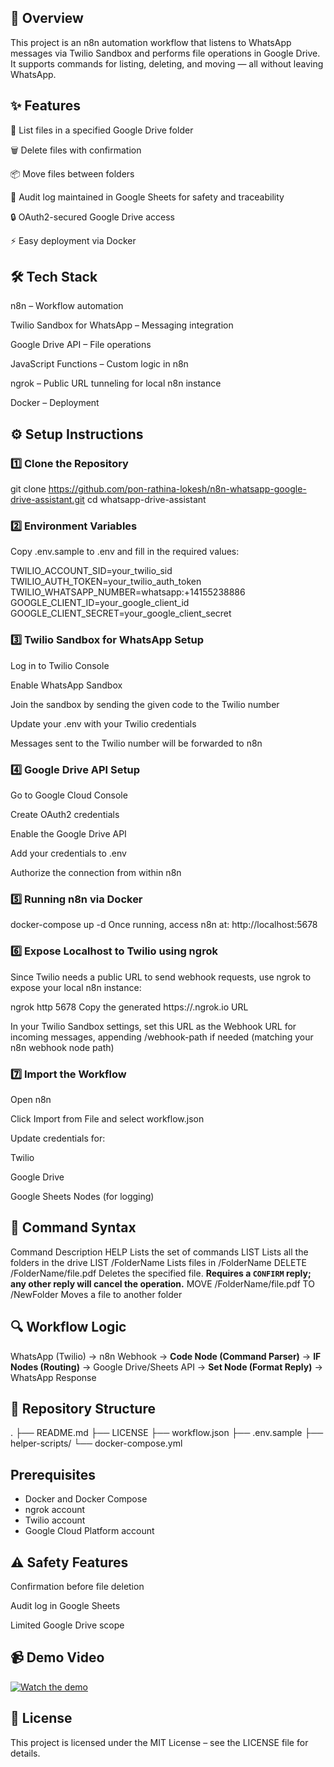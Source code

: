 ## 📌 Overview

This project is an n8n automation workflow that listens to WhatsApp messages via Twilio Sandbox and performs file operations in Google Drive.
It supports commands for listing, deleting, and moving — all without leaving WhatsApp.


## ✨ Features

📂 List files in a specified Google Drive folder

🗑 Delete files with confirmation

📦 Move files between folders

📝 Audit log maintained in Google Sheets for safety and traceability

🔒 OAuth2-secured Google Drive access

⚡ Easy deployment via Docker


## 🛠 Tech Stack

n8n – Workflow automation

Twilio Sandbox for WhatsApp – Messaging integration

Google Drive API – File operations

JavaScript Functions – Custom logic in n8n

ngrok – Public URL tunneling for local n8n instance

Docker – Deployment


## ⚙️ Setup Instructions

### 1️⃣ Clone the Repository

git clone https://github.com/pon-rathina-lokesh/n8n-whatsapp-google-drive-assistant.git
cd whatsapp-drive-assistant

### 2️⃣ Environment Variables

Copy .env.sample to .env and fill in the required values:

TWILIO_ACCOUNT_SID=your_twilio_sid
TWILIO_AUTH_TOKEN=your_twilio_auth_token
TWILIO_WHATSAPP_NUMBER=whatsapp:+14155238886
GOOGLE_CLIENT_ID=your_google_client_id
GOOGLE_CLIENT_SECRET=your_google_client_secret

### 3️⃣ Twilio Sandbox for WhatsApp Setup

Log in to Twilio Console

Enable WhatsApp Sandbox

Join the sandbox by sending the given code to the Twilio number

Update your .env with your Twilio credentials

Messages sent to the Twilio number will be forwarded to n8n

### 4️⃣ Google Drive API Setup

Go to Google Cloud Console

Create OAuth2 credentials

Enable the Google Drive API

Add your credentials to .env

Authorize the connection from within n8n

### 5️⃣ Running n8n via Docker

docker-compose up -d
Once running, access n8n at:
http://localhost:5678

### 6️⃣ Expose Localhost to Twilio using ngrok

Since Twilio needs a public URL to send webhook requests, use ngrok to expose your local n8n instance:

ngrok http 5678
Copy the generated https://<random>.ngrok.io URL

In your Twilio Sandbox settings, set this URL as the Webhook URL for incoming messages, appending /webhook-path if needed (matching your n8n webhook node path)

### 7️⃣ Import the Workflow

Open n8n

Click Import from File and select workflow.json

Update credentials for:

Twilio

Google Drive

Google Sheets Nodes (for logging)


## 📜 Command Syntax

Command	Description
HELP	Lists the set of commands
LIST	Lists all the folders in the drive
LIST /FolderName	Lists files in /FolderName
DELETE /FolderName/file.pdf   Deletes the specified file. **Requires a `CONFIRM` reply; any other reply will cancel the operation.**
MOVE /FolderName/file.pdf TO /NewFolder	Moves a file to another folder


## 🔍 Workflow Logic

WhatsApp (Twilio) → n8n Webhook → **Code Node (Command Parser)** → **IF Nodes (Routing)** → Google Drive/Sheets API → **Set Node (Format Reply)** → WhatsApp Response


## 📂 Repository Structure
.
├── README.md
├── LICENSE
├── workflow.json
├── .env.sample
├── helper-scripts/
└── docker-compose.yml

## Prerequisites

* Docker and Docker Compose
* ngrok account
* Twilio account
* Google Cloud Platform account


## ⚠️ Safety Features

Confirmation before file deletion

Audit log in Google Sheets

Limited Google Drive scope


## 📹 Demo Video
[![Watch the demo](https://img.youtube.com/vi/D7X3GItou94/0.jpg)](https://youtu.be/D7X3GItou94)


## 📄 License

This project is licensed under the MIT License – see the LICENSE file for details.